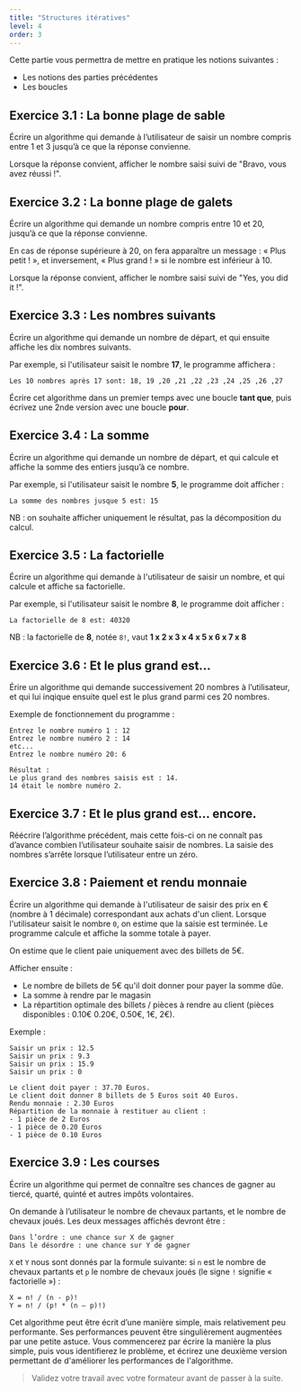```yaml
---
title: "Structures itératives"
level: 4
order: 3
---
```


Cette partie vous permettra de mettre en pratique les notions suivantes : 
- Les notions des parties précédentes
- Les boucles 

## Exercice 3.1 : La bonne plage de sable

Écrire un algorithme qui demande à l’utilisateur de saisir un nombre compris entre 1 et 3 jusqu’à ce que la réponse convienne.

Lorsque la réponse convient, afficher le nombre saisi suivi de "Bravo, vous avez réussi !".

## Exercice 3.2 : La bonne plage de galets

Écrire un algorithme qui demande un nombre compris entre 10 et 20, jusqu’à ce que la réponse convienne. 

En cas de réponse supérieure à 20, on fera apparaître un message : « Plus petit ! », et inversement, « Plus grand ! » si le nombre est inférieur à 10.

Lorsque la réponse convient, afficher le nombre saisi suivi de "Yes, you did it !".


## Exercice 3.3 : Les nombres suivants

Écrire un algorithme qui demande un nombre de départ, et qui ensuite affiche les dix nombres suivants. 

Par exemple, si l'utilisateur saisit le nombre **17**, le programme affichera : 

`Les 10 nombres après 17 sont: 18, 19 ,20 ,21 ,22 ,23 ,24 ,25 ,26 ,27`

Écrire cet algorithme dans un premier temps avec une boucle **tant que**, puis écrivez une 2nde version avec une boucle **pour**.


## Exercice 3.4 : La somme

Écrire un algorithme qui demande un nombre de départ, et qui calcule et affiche la somme des entiers jusqu’à ce nombre. 

Par exemple, si l'utilisateur saisit le nombre  **5**, le programme doit afficher : 

`La somme des nombres jusque 5 est: 15` 

NB : on souhaite afficher uniquement le résultat, pas la décomposition du calcul.


## Exercice 3.5 : La factorielle

Écrire un algorithme qui demande à l'utilisateur de saisir un nombre, et qui calcule et affiche sa factorielle. 

Par exemple, si l'utilisateur saisit le nombre  **8**, le programme doit afficher : 

`La factorielle de 8 est: 40320` 

NB : la factorielle de **8**, notée `8!`, vaut **1 x 2 x 3 x 4 x 5 x 6 x 7 x 8**


## Exercice 3.6 : Et le plus grand est...

Érire un algorithme qui demande successivement 20 nombres à l’utilisateur, et qui lui inqique ensuite quel est le plus grand parmi ces 20 nombres.

Exemple de fonctionnement du programme : 

```
Entrez le nombre numéro 1 : 12
Entrez le nombre numéro 2 : 14
etc...
Entrez le nombre numéro 20: 6

Résultat : 
Le plus grand des nombres saisis est : 14.
14 était le nombre numéro 2.
```


## Exercice 3.7 : Et le plus grand est... encore.

Réécrire l’algorithme précédent, mais cette fois-ci on ne connaît pas d’avance combien l’utilisateur souhaite saisir de nombres. La saisie des nombres s’arrête lorsque l’utilisateur entre un zéro.

## Exercice 3.8 : Paiement et rendu monnaie

Écrire un algorithme qui demande à l'utilisateur de saisir des prix en € (nombre à 1 décimale) correspondant aux achats d'un client. Lorsque l'utilisateur saisit le nombre `0`, on estime que la saisie est terminée. Le programme calcule et affiche la somme totale à payer.

On estime que le client paie uniquement avec des billets de 5€.

Afficher ensuite : 
- Le nombre de billets de 5€ qu'il doit donner pour payer la somme dûe.
- La somme à rendre par le magasin
- La répartition optimale des billets / pièces à rendre au client (pièces disponibles : 0.10€ 0.20€, 0.50€, 1€, 2€).


Exemple : 

```
Saisir un prix : 12.5
Saisir un prix : 9.3
Saisir un prix : 15.9
Saisir un prix : 0

Le client doit payer : 37.70 Euros.
Le client doit donner 8 billets de 5 Euros soit 40 Euros.
Rendu monnaie : 2.30 Euros
Répartition de la monnaie à restituer au client : 
- 1 pièce de 2 Euros
- 1 pièce de 0.20 Euros
- 1 pièce de 0.10 Euros
```


## Exercice 3.9 : Les courses

Écrire un algorithme qui permet de connaître ses chances de gagner au tiercé, quarté, quinté et autres impôts volontaires. 

On demande à l’utilisateur le nombre de chevaux partants, et le nombre de chevaux joués. Les deux messages affichés devront être : 

```
Dans l’ordre : une chance sur X de gagner 
Dans le désordre : une chance sur Y de gagner 
```

`X` et `Y` nous sont donnés par la formule suivante:  si `n` est le nombre de chevaux partants et `p` le nombre de chevaux joués (le signe `!` signifie « factorielle ») :

```
X = n! / (n - p)! 
Y = n! / (p! * (n – p)!)
```

Cet algorithme peut être écrit d’une manière simple, mais relativement peu performante. Ses performances peuvent être singulièrement augmentées par une petite astuce. Vous commencerez par écrire la manière la plus simple, puis vous identifierez le problème, et écrirez une deuxième version permettant de d'améliorer les performances de l'algorithme.



> Validez votre travail avec votre formateur avant de passer à la suite.